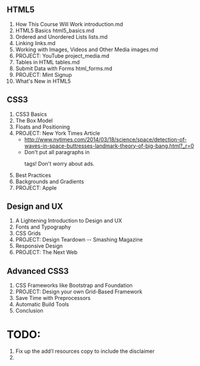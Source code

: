 
## HTML5
1. How This Course Will Work
    introduction.md
2. HTML5 Basics
    html5_basics.md
3. Ordered and Unordered Lists
    lists.md
4. Linking
    links.md
5. Working with Images, Videos and Other Media
    images.md
6. PROJECT: YouTube
    project_media.md
6. Tables in HTML
    tables.md
7. Submit Data with Forms
    html_forms.md
9. PROJECT: Mint Signup
8. What's New in HTML5

## CSS3
1. CSS3 Basics
2. The Box Model
3. Floats and Positioning
4. PROJECT: New York Times Article
    * http://www.nytimes.com/2014/03/18/science/space/detection-of-waves-in-space-buttresses-landmark-theory-of-big-bang.html?_r=0
    * Don't put all paragraphs in <p> tags! Don't worry about ads.
4. Best Practices
5. Backgrounds and Gradients
6. PROJECT: Apple

## Design and UX
1. A Lightening Introduction to Design and UX
2. Fonts and Typography
3. CSS Grids
4. PROJECT: Design Teardown -- Smashing Magazine
4. Responsive Design
5. PROJECT: The Next Web

## Advanced CSS3
1. CSS Frameworks like Bootstrap and Foundation
2. PROJECT: Design your own Grid-Based Framework
2. Save Time with Preprocessors
3. Automatic Build Tools
4. Conclusion

# TODO:
1. Fix up the add'l resources copy to include the disclaimer
2. 
